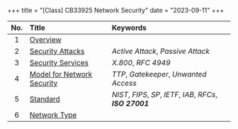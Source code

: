 +++
title = "[Class] CB33925 Network Security"
date = "2023-09-11"
+++

| No.| Title | Keywords |
|:---:|:--|:--|
|1|[Overview](#) ||
|2|[Security Attacks](#) | *Active Attack*, *Passive Attack* |
|3|[Security Services](@/posts/cb33925_3_services.md) | *X.800*, *RFC 4949* |
|4|[Model for Network Security](#) | *TTP*, *Gatekeeper*, *Unwanted Access* |
|5|[Standard](#) | *NIST*, *FIPS*, *SP*, *IETF*, *IAB*, *RFCs*, ***ISO 27001*** |
|6|[Network Type](#) |  |

